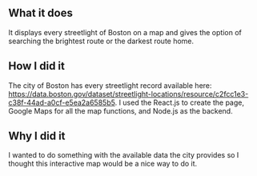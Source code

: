 ## What it does

It displays every streetlight of Boston on a map and gives the option of searching the brightest route or the darkest route home.

## How I did it

The city of Boston has every streetlight record available here: https://data.boston.gov/dataset/streetlight-locations/resource/c2fcc1e3-c38f-44ad-a0cf-e5ea2a6585b5. I used the React.js to create the page, Google Maps for all the map functions, and Node.js as the backend.

## Why I did it

I wanted to do something with the available data the city provides so I thought this interactive map would be a nice way to do it.
